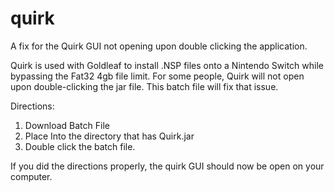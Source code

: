 # quirk
A fix for the Quirk GUI not opening upon double clicking the application. 


Quirk is used with Goldleaf to install .NSP files onto a Nintendo Switch while bypassing the Fat32 4gb file limit. For some people, Quirk will not open upon double-clicking the jar file. This batch file will fix that issue. 

Directions:
1) Download Batch File
2) Place Into the directory that has Quirk.jar
3) Double click the batch file.

If you did the directions properly, the quirk GUI should now be open on your computer. 
